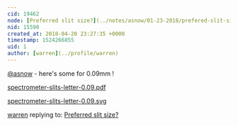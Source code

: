 ```yaml
---
cid: 19462
node: [Preferred slit size?](../notes/asnow/01-23-2018/prefered-slit-size)
nid: 15590
created_at: 2018-04-20 23:27:35 +0000
timestamp: 1524266855
uid: 1
author: [warren](../profile/warren)
---
```


[@asnow](/profile/asnow) - here's some for 0.09mm !

<a href="https://publiclab.org/system/images/photos/000/024/675/original/spectrometer-slits-letter-0.09.pdf"><i class="fa fa-file"></i> spectrometer-slits-letter-0.09.pdf</a>

<a href="https://publiclab.org/system/images/photos/000/024/676/original/spectrometer-slits-letter-0.09.svg"><i class="fa fa-file"></i> spectrometer-slits-letter-0.09.svg</a>



[warren](../profile/warren) replying to: [Preferred slit size?](../notes/asnow/01-23-2018/prefered-slit-size)


